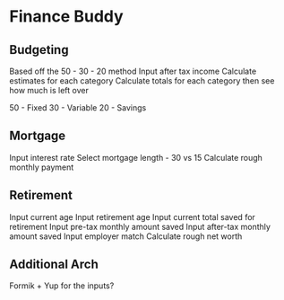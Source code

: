 # Finance Buddy

## Budgeting

Based off the 50 - 30 - 20 method
Input after tax income
Calculate estimates for each category
Calculate totals for each category then see how much is left over

50 - Fixed
30 - Variable
20 - Savings

## Mortgage

Input interest rate
Select mortgage length - 30 vs 15
Calculate rough monthly payment

## Retirement

Input current age
Input retirement age
Input current total saved for retirement
Input pre-tax monthly amount saved
Input after-tax monthly amount saved
Input employer match
Calculate rough net worth

## Additional Arch

Formik + Yup for the inputs?